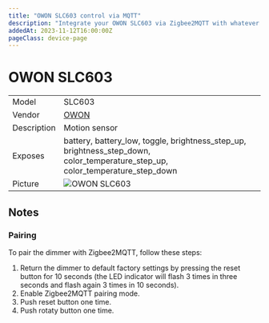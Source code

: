 ```yaml
---
title: "OWON SLC603 control via MQTT"
description: "Integrate your OWON SLC603 via Zigbee2MQTT with whatever smart home infrastructure you are using without the vendor's bridge or gateway."
addedAt: 2023-11-12T16:00:00Z
pageClass: device-page
---
```


<!-- !!!! -->
<!-- ATTENTION: This file is auto-generated through docgen! -->
<!-- You can only edit the "Notes"-Section between the two comment lines "Notes BEGIN" and "Notes END". -->
<!-- Do not use h1 or h2 heading within "## Notes"-Section. -->
<!-- !!!! -->

# OWON SLC603

|     |     |
|-----|-----|
| Model | SLC603  |
| Vendor  | [OWON](/supported-devices/#v=OWON)  |
| Description | Motion sensor |
| Exposes | battery, battery_low, toggle, brightness_step_up, brightness_step_down, color_temperature_step_up, color_temperature_step_down |
| Picture | ![OWON SLC603](https://www.zigbee2mqtt.io/images/devices/SLC603.jpg) |


<!-- Notes BEGIN: You can edit here. Add "## Notes" headline if not already present. -->
## Notes


### Pairing

To pair the dimmer with Zigbee2MQTT, follow these steps:

1. Return the dimmer to default factory settings by pressing the reset button for 10 seconds (the LED indicator will flash 3 times in three seconds and flash again 3 times in 10 seconds).
2. Enable Zigbee2MQTT pairing mode.
3. Push reset button one time.
4. Push rotaty button one time.

<!-- Notes END: Do not edit below this line -->
